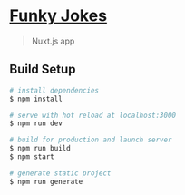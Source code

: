 # [Funky Jokes](https://funky-dad-jokes.netlify.app)
> Nuxt.js app
## Build Setup

```bash
# install dependencies
$ npm install

# serve with hot reload at localhost:3000
$ npm run dev

# build for production and launch server
$ npm run build
$ npm start

# generate static project
$ npm run generate
```
